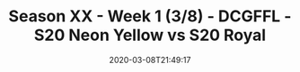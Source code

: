 ---
title: Season XX - Week 1 (3/8) - DCGFFL - S20 Neon Yellow vs S20 Royal
teams-score:
- team: _teams/neon-yellow-3.md
  score: 26
- team: _teams/royal-3.md
  score: 27
mvp: Kori, Sean
game-ball: Justin, Keaton
sportsperson: Joe, Sean
season: 20
week: 1
date: '2020-03-08T21:49:17'
pageid: season-xx-week-1-3-8-7107-vs-7112
---